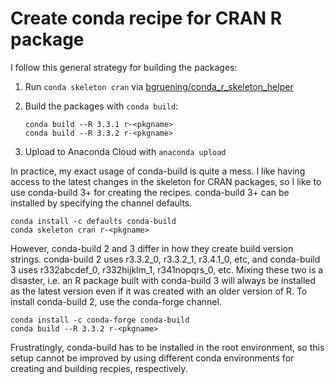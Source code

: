 # Create conda recipe for CRAN R package

I follow this general strategy for building the packages:

1. Run `conda skeleton cran` via
[bgruening/conda_r_skeleton_helper][helper]

1. Build the packages with `conda build`:

    ```
    conda build --R 3.3.1 r-<pkgname>
    conda build --R 3.3.2 r-<pkgname>
    ```

1. Upload to Anaconda Cloud with `anaconda upload`

[helper]: https://github.com/bgruening/conda_r_skeleton_helper

In practice, my exact usage of conda-build is quite a mess. I like
having access to the latest changes in the skeleton for CRAN packages,
so I like to use conda-build 3+ for creating the recipes. conda-build
3+ can be installed by specifying the channel defaults.

```
conda install -c defaults conda-build
conda skeleton cran r-<pkgname>
```

However, conda-build 2 and 3 differ in how they create build version
strings. conda-build 2 uses r3.3.2_0, r3.3.2_1, r3.4.1_0, etc, and
conda-build 3 uses r332abcdef_0, r332hijklm_1, r341nopqrs_0,
etc. Mixing these two is a disaster, i.e. an R package built with
conda-build 3 will always be installed as the latest version even if
it was created with an older version of R. To install conda-build 2,
use the conda-forge channel.

```
conda install -c conda-forge conda-build
conda build --R 3.3.2 r-<pkgname>
```

Frustratingly, conda-build has to be installed in the root
environment, so this setup cannot be improved by using different conda
environments for creating and building recpies, respectively.
